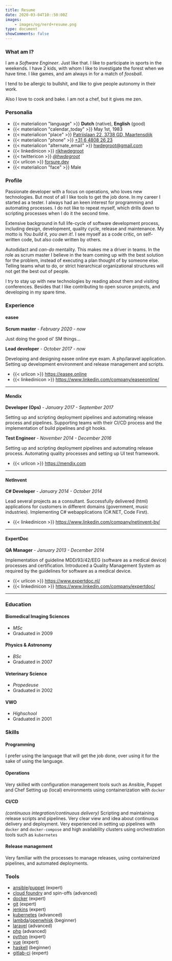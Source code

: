 ```yaml
---
title: Resume
date: 2020-03-04T10::50:00Z
images:
    - images/og/nerd+resume.png
type: document
showComments: false
---
```


### What am I?

I am a *Software Engineer*. Just like that. I like to participate in sports in the weekends. I have 2 kids, with whom I like to investigate the forest when we have time.
I like games, and am always in for a match of *foosball*.

I tend to be allergic to bullshit, and like to give people autonomy in their work.

Also I love to cook and bake. I am not a chef, but it gives me zen.


### Personalia

* {{< materialicon "language" >}} **Dutch** (native), **English** (good)
* {{< materialicon "calendar_today" >}} May 1st, 1983
* {{< materialicon "place" >}} <a href="https://www.google.nl/maps/place/Patrijslaan+22,+3738+GD+Maartensdijk/@52.1541196,5.1741839,17z/data=!3m1!4b1!4m5!3m4!1s0x47c66967bc98e9e5:0x8ca2ca62c15bb55f!8m2!3d52.1541163!4d5.1763726" target="_blank">Patrijslaan 22, 3738 GD, Maartensdijk</a>
* {{< materialicon "phone" >}} <a href="tel:+31648082623">+31 6 4808 26 23</a>
* {{< materialicon "alternate_email" >}} <a href="mailto:hwdegroot@gmail.com">hwdegroot@gmail.com</a>
* {{< linkedinicon >}} [rikhwdegroot](https://www.linkedin.com/in/rikhwdegroot/)
* {{< twittericon >}} [*@hwdegroot*](https://twitter.com/hwdegroot)
* {{< urlicon >}} [forsure.dev](https://www.forsure.dev)
* {{< materialicon "face" >}} Male

### Profile

Passionate developer with a focus on operations, who loves new technologies.
But most of all I like tools to get the job done.
In my career I started as a tester. I always had an keen interest for programming
and automating processes.
I do not like to repeat myself, which drills down to scripting processes when I do it the second time.

Extensive background in full life-cycle of software development process, including design, development, quality cycle, release and maintenance. My motto is _You build it, you own it!_. I see myself as a code critic, on self-written code, but also code written by others.

Autodidact and _can-do_ mentality. This makes me a driver in teams. In the role as scrum master I believe in the team coming up with the best solution for the problem, instead of executing a plan thought of by someone else. Telling teams what to do, or strict hierarchical organizational structures will not get the best out of people.

I try to stay up with new technologies by reading about them and visiting conferences. Besides that I like contributing to open source projects, and developing in my spare time.

### Experience

#### easee

**Scrum master** - *February 2020 - now*

Just doing the good ol' SM things...

**Lead developer**  - *October 2017 - now*

Developing and designing easee online eye exam. A php/laravel application. Setting up development environment and release management and scripts.

* {{< urlicon >}} https://easee.online
* {{< linkedinicon >}} https://www.linkedin.com/company/easeeonline/

------
#### Mendix

**Developer (Ops)**  - *January 2017 - September 2017*

Setting up and scripting deployment pipelines and automating release process and pipelines.
Supporting teams with their CI/CD process and the implementation of build pipelines and git hooks.

**Test Engineer** - *November 2014 - December 2016*

Setting up and scripting deployment pipelines and automating release process.
Automating quality processes and setting up UI test framework.

* {{< urlicon >}} https://mendix.com

------
#### NetInvent

**C# Developer** - *January 2014 - October 2014*

Lead several projects as a consultant. Successfully delivered (html) applications for customers in different domains (government, music industries). Implementing C# webapplications (C#.NET, Code First).

* {{< linkedinicon >}} https://www.linkedin.com/company/netinvent-bv/

------
#### ExpertDoc

**QA Manager** - *January 2013 - December 2014*

Implementation of guideline MDD/93/42/EEG (software as a medical device) processes and certification.
Introduced a Quality Management System as required by the guidelines for software as a medical device.

* {{< urlicon >}} https://www.expertdoc.nl/
* {{< linkedinicon >}} https://www.linkedin.com/company/expertdoc/

------

### Education

#### **Biomedical Imaging Sciences**
* *MSc*
* Graduated in 2009

#### **Physics & Astronomy**
* *BSc*
* Graduated in 2007

#### **Veterinary Science**
* *Propedeuse*
* Graduated in 2002

#### **VWO**
* *Highschool*
* Graduated in 2001

### Skills

#### **Programming**

I prefer using the language that will get the job done, over using it for the sake of using the language.

#### **Operations**

Very skilled with configuration management tools such as Ansible, Puppet and Chef Setting up (local) environments using containerization with `docker`

#### **CI/CD**

_(continuous integration/continuous delivery)_ Scripting and maintaining release scripts and pipelines. Very clear view and idea about continuous delivery and deployment. Very experienced in setting up pipelines with `docker` and `docker-compose` and high availability clusters using orchestration tools such as `kubernetes`

#### **Release management**

Very familiar with the processes to manage releases, using containerized pipelines, and automated deployments.

### Tools

* [ansible](https://www.ansible.com/)/[puppet](https://puppet.com/) (expert)
* [cloud foundry](https://www.cloudfoundry.org/) and spin-offs (advanced)
* [docker](https://www.docker.com/) (expert)
* [git](https://git-scm.com/) (expert)
* [jenkins](https://jenkins.io) (expert)
* [kubernetes](https://kubernetes.io/) (advanced)
* [lambda](https://aws.amazon.com/lambda/)/[openwhisk](https://www.ibm.com/cloud-computing/bluemix/openwhisk) (beginner)
* [laravel](http://laravel.com) (advanced)
* [php](http://php.net) (advanced)
* [python](https://www.python.org/) (expert)
* [vue](https://vuejs.org) (expert)
* [haskell](https://www.haskell.org/) (beginner)
* [gitlab-ci](https://docs.gitlab.com/ee/ci/) (expert)

